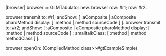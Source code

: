 |browser|browser := GLMTabulator new.browser row: #r1; row: #r2.browser transmit to: #r1; andShow: [ :aComposite |	aComposite pharoMethod		display: [ :method | method sourceCode ] ].browser transmit to: #r2; andShow: [ :aComposite |	aComposite pharoMethod		display: [ :method | method sourceCode ] ;		smalltalkClass: [ :method | method methodClass ] ].browser openOn: (CompiledMethod class>>#gtExampleSimple) 